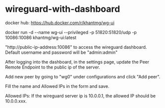 # wireguard-with-dashboard

docker hub: https://hub.docker.com/r/khantmg/wg-ui

docker run -d --name wg-ui --privileged -p 51820:51820/udp -p 10086:10086 khantmg/wg-ui:latest

"http://public-ip-address:10086⁠" to access the wireguard dashboard. Default username and password will be "admin:admin"

After logging into the dashboard, in the settings page, update the Peer Remote Endpoint to the public ip of the server.

Add new peer by going to "wg0" under configurations and click "Add peer".

Fill the name and Allowed IPs in the form and save.

Allowed IPs: If the wireguard server ip is 10.0.0.1, the allowed IP should be 10.0.0.xxx.
